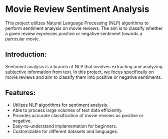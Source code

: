 # Movie Review Sentiment Analysis
This project utilizes Natural Language Processing (NLP) algorithms to perform sentiment analysis on movie reviews. The aim is to classify whether a given review expresses
positive or negative sentiment towards a particular movie.
## Introduction:
Sentiment analysis is a branch of NLP that involves extracting and analyzing subjective information from text. 
In this project, we focus specifically on movie reviews and aim to classify them into positive or negative sentiments.
## Features:
* Utilizes NLP algorithms for sentiment analysis.
* Able to process large volumes of text data efficiently.
* Provides accurate classification of movie reviews as positive or negative.
* Easy-to-understand implementation for beginners.
* Customizable for different datasets and languages.
